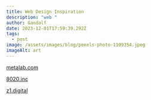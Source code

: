 ```yaml
---
title: Web Design Inspiration
description: "web "
author: Gandalf
date: 2023-12-01T17:59:39.292Z
tags:
  - post
image: /assets/images/blog/pexels-photo-1109354.jpeg
imageAlt: art
---
```

[](https://www.metalab.com/)

[metalab.com](https://www.metalab.com/)

[8020.inc](https://www.metalab.com/)

[z1.digital](https://z1.digital/)
